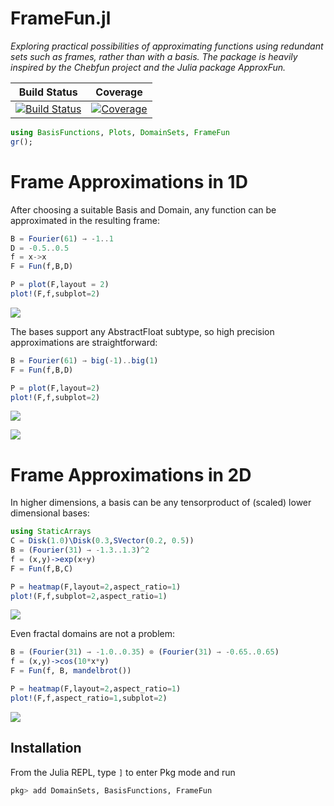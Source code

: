 # FrameFun.jl

*Exploring practical possibilities of approximating functions using redundant sets such as frames, rather than with a basis. The package is heavily inspired by the Chebfun project and the Julia package ApproxFun.*


| **Build Status** | **Coverage** |
|------------------|--------------|
| [![Build Status](https://github.com/JuliaApproximation/FrameFun.jl/workflows/CI/badge.svg)](https://github.com/JuliaApproximation/FrameFun.jl/actions/workflows/CI.yml) | [![Coverage](https://codecov.io/gh/JuliaApproximation/FrameFun.jl/branch/master/graph/badge.svg)](https://codecov.io/gh/JuliaApproximation/FrameFun.jl)



```julia
using BasisFunctions, Plots, DomainSets, FrameFun
gr();
```

# Frame Approximations in 1D

After choosing a suitable Basis and Domain, any function can be approximated in the resulting frame:


```julia
B = Fourier(61) → -1..1
D = -0.5..0.5
f = x->x
F = Fun(f,B,D)

P = plot(F,layout = 2)
plot!(F,f,subplot=2)
```

![](images/lowprecision.png)

The bases support any AbstractFloat subtype, so high precision approximations are straightforward:



```julia
B = Fourier(61) → big(-1)..big(1)
F = Fun(f,B,D)

P = plot(F,layout=2)
plot!(F,f,subplot=2)
```

![](images/highprecision.png)

![](images/highprecision.png)

# Frame Approximations in 2D

In higher dimensions, a basis can be any tensorproduct of (scaled) lower dimensional bases:


```julia
using StaticArrays
C = Disk(1.0)\Disk(0.3,SVector(0.2, 0.5))
B = (Fourier(31) → -1.3..1.3)^2
f = (x,y)->exp(x+y)
F = Fun(f,B,C)

P = heatmap(F,layout=2,aspect_ratio=1)
plot!(F,f,subplot=2,aspect_ratio=1)
```

![](images/deathstar.png)

Even fractal domains are not a problem:


```julia
B = (Fourier(31) → -1.0..0.35) ⊗ (Fourier(31) → -0.65..0.65)
f = (x,y)->cos(10*x*y)
F = Fun(f, B, mandelbrot())

P = heatmap(F,layout=2,aspect_ratio=1)
plot!(F,f,aspect_ratio=1,subplot=2)
```

![](images/mandelbrot.png)


## Installation

From the Julia REPL, type `]` to enter Pkg mode and run

```julia
pkg> add DomainSets, BasisFunctions, FrameFun
```
